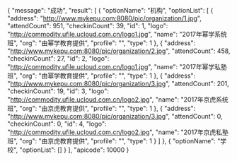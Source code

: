{
    "message": "成功",
    "result": [
        {
            "optionName": "机构",
            "optionList": [
                {
                    "address": "http://www.mykepu.com:8080/pic/organization/1.jpg",
                    "attendCount": 951,
                    "checkinCount": 39,
                    "id": 1,
                    "logo": "http://commodity.ufile.ucloud.com.cn/logo1.jpg",
                    "name": "2017年幂学系统班",
                    "org": "由幂学教育提供",
                    "profile": "",
                    "type": 1
                },
                {
                    "address": "http://www.mykepu.com:8080/pic/organization/2.jpg",
                    "attendCount": 458,
                    "checkinCount": 27,
                    "id": 2,
                    "logo": "http://commodity.ufile.ucloud.com.cn/logo1.jpg",
                    "name": "2017年幂学私塾班",
                    "org": "由幂学教育提供",
                    "profile": "",
                    "type": 1
                },
                {
                    "address": "http://www.mykepu.com:8080/pic/organization/3.jpg",
                    "attendCount": 201,
                    "checkinCount": 19,
                    "id": 3,
                    "logo": "http://commodity.ufile.ucloud.com.cn/logo2.jpg",
                    "name": "2017年京虎系统班",
                    "org": "由京虎教育提供",
                    "profile": "",
                    "type": 1
                },
                {
                    "address": "http://www.mykepu.com:8080/pic/organization/3.jpg",
                    "attendCount": 0,
                    "checkinCount": 0,
                    "id": 4,
                    "logo": "http://commodity.ufile.ucloud.com.cn/logo2.jpg",
                    "name": "2017年京虎私塾班",
                    "org": "由京虎教育提供",
                    "profile": "",
                    "type": 1
                }
            ]
        },
        {
            "optionName": "学校",
            "optionList": []
        }
    ],
    "apicode": 10000
}
